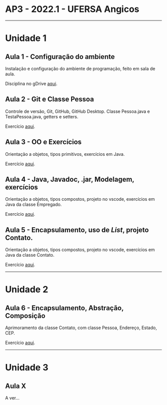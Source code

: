 # AP3 - 2022.1 - UFERSA Angicos

---

# Unidade 1

## Aula 1 - Configuração do ambiente
Instalação e configuração do ambiente de programação, feito em sala de aula.

Disciplina no gDrive [aqui](https://drive.google.com/open?id=1Cjczcx-O7izOqtwkY0DaNuokbn9cJmOr).

## Aula 2 - Git e Classe Pessoa
Controle de versão, Git, GitHub, GitHub Desktop. Classe Pessoa.java e TestaPessoa.java, getters e setters.

Exercício [aqui](unidade1/aula2_exercicios.md).

## Aula 3 - OO e Exercícios
Orientação a objetos, tipos primitivos, exercícios em Java.

Exercício [aqui](unidade1/aula3_exercicios.md).

## Aula 4 - Java, Javadoc, .jar, Modelagem, exercícios
Orientação a objetos, tipos compostos, projeto no vscode, exercícios em Java da classe Empregado.

Exercício [aqui](unidade1/aula4_exercicios.md).

## Aula 5 - Encapsulamento, uso de *List*, projeto Contato.
Orientação a objetos, tipos compostos, projeto no vscode, exercícios em Java da classe Contato.

Exercício [aqui](unidade1/aula5_exercicios.md).

---

# Unidade 2

## Aula 6 - Encapsulamento, Abstração, Composição
Aprimoramento da classe Contato, com classe Pessoa, Endereço, Estado, CEP.

Exercício [aqui](unidade2/aula6_exercicios.md).

---

# Unidade 3

## Aula X
A ver...
